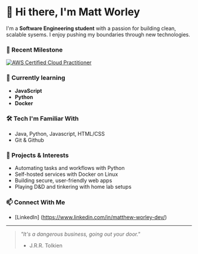 # 👋 Hi there, I'm Matt Worley

I'm a  **Software Engineering student** with a passion for building clean, scalable sysems. I enjoy pushing my boundaries through new technologies.

### 🧠 Recent Milestone
[![AWS Certified Cloud Practitioner](https://img.shields.io/badge/AWS%20Certified-Cloud%20Practitioner-232f3e?logo=amazon-aws&logoColor=white)](https://www.credly.com/badges/dc100fc8-1a63-4017-b8b2-fe69ee53c406)

### 🌱 Currently learning
- **JavaScript**
- **Python**
- **Docker**

### 🛠️ Tech I'm Familiar With
- Java, Python, Javascript, HTML/CSS
- Git & Github

### 🚧 Projects & Interests
- Automating tasks and workflows with Python
- Self-hosted services with Docker on Linux
- Building secure, user-friendly web apps
- Playing D&D and tinkering with home lab setups

### 📫 Connect With Me
- [LinkedIn] (https://www.linkedin.com/in/matthew-worley-dev/)


---

> _"It's a dangerous business, going out your door."_
> - J.R.R. Tolkien
